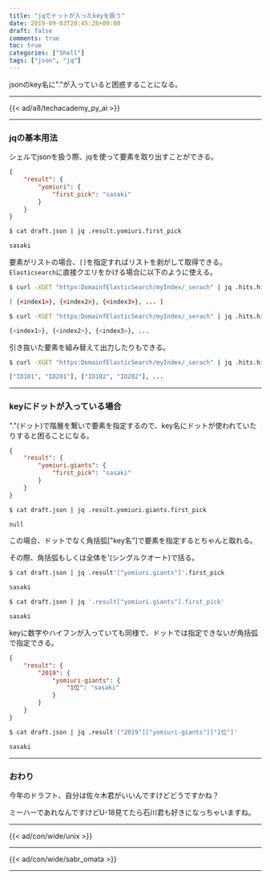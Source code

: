 ```yaml
---
title: "jqでドットが入ったkeyを扱う"
date: 2019-09-03T20:45:28+09:00
draft: false
comments: true
toc: true
categories: ["Shell"]
tags: ["json", "jq"]
---
```


jsonのkey名に"."が入っていると困惑することになる。

<!--more-->

---

{{< ad/a8/techacademy_py_ai >}}

---

### jqの基本用法

シェルでjsonを扱う際、jqを使って要素を取り出すことができる。

```json
{
    "result": {
        "yomiuri": {
            "first_pick": "sasaki"
        }
    }
}
```

```sh
$ cat draft.json | jq .result.yomiuri.first_pick

sasaki
```

要素がリストの場合、`[]`を指定すればリストを剥がして取得できる。
`Elasticsearch`に直接クエリをかける場合に以下のように使える。

```sh
$ curl -XGET "https:DomainfElasticSearch/myIndex/_serach" | jq .hits.hits

[ {<index1>}, {<index2>}, {<index3>}, ... ]
```

```sh
$ curl -XGET "https:DomainfElasticSearch/myIndex/_serach" | jq .hits.hits[]

{<index1>}, {<index2>}, {<index3>}, ...
```

引き抜いた要素を組み替えて出力したりもできる。

```sh
$ curl -XGET "https:DomainfElasticSearch/myIndex/_serach" | jq .hits.hits[]._source | [.header.myid1, .body.myid2]

["ID101", "ID201"], ["ID102", "ID202"], ...
```

---

### keyにドットが入っている場合

"."(ドット)で階層を繋いで要素を指定するので、key名にドットが使われていたりすると困ることになる。

```json
{
    "result": {
        "yomiuri.giants": {
            "first_pick": "sasaki"
        }
    }
}
```

```sh
$ cat draft.json | jq .result.yomiuri.giants.first_pick

null
```

この場合、ドットでなく角括弧["key名"]で要素を指定するとちゃんと取れる。

その際、角括弧もしくは全体を'(シングルクオート)で括る。

```sh
$ cat draft.json | jq .result'["yomiuri.giants"]'.first_pick

sasaki

$ cat draft.json | jq '.result["yomiuri.giants"].first_pick'

sasaki
```

keyに数字やハイフンが入っていても同様で、ドットでは指定できないが角括弧で指定できる。

```json
{
    "result": {
        "2019": {
            "yomiuri-giants": {
                "1位": "sasaki"
            }
        }
    }
}
```

```sh
$ cat draft.json | jq .result'["2019"]["yomiuri-giants"]["1位"]'

sasaki
```

---

### おわり

今年のドラフト、自分は佐々木君がいいんですけどどうですかね？

ミーハーであれなんですけどU-18見てたら石川君も好きになっちゃいますね。

---

{{< ad/con/wide/unix >}}

---

{{< ad/con/wide/sabr_omata >}}

---
